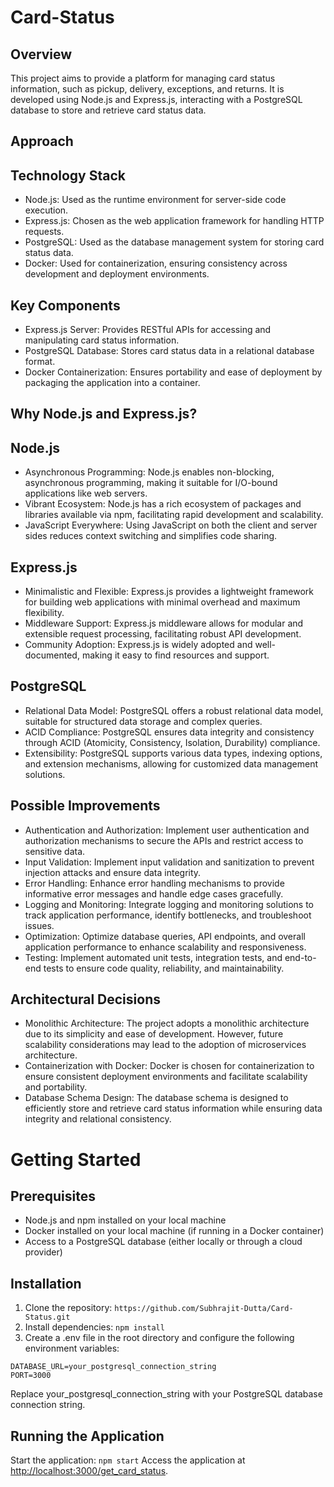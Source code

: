 # Card-Status
## Overview
This project aims to provide a platform for managing card status information, such as pickup, delivery, exceptions, and returns. It is developed using Node.js and Express.js, interacting with a PostgreSQL database to store and retrieve card status data.
## Approach
## Technology Stack
- Node.js: Used as the runtime environment for server-side code execution.
- Express.js: Chosen as the web application framework for handling HTTP requests.
- PostgreSQL: Used as the database management system for storing card status data.
- Docker: Used for containerization, ensuring consistency across development and deployment environments.
## Key Components
- Express.js Server: Provides RESTful APIs for accessing and manipulating card status information.
- PostgreSQL Database: Stores card status data in a relational database format.
- Docker Containerization: Ensures portability and ease of deployment by packaging the application into a container.
## Why Node.js and Express.js?
## Node.js
- Asynchronous Programming: Node.js enables non-blocking, asynchronous programming, making it suitable for I/O-bound applications like web servers.
- Vibrant Ecosystem: Node.js has a rich ecosystem of packages and libraries available via npm, facilitating rapid development and scalability.
- JavaScript Everywhere: Using JavaScript on both the client and server sides reduces context switching and simplifies code sharing.
## Express.js
- Minimalistic and Flexible: Express.js provides a lightweight framework for building web applications with minimal overhead and maximum flexibility.
- Middleware Support: Express.js middleware allows for modular and extensible request processing, facilitating robust API development.
- Community Adoption: Express.js is widely adopted and well-documented, making it easy to find resources and support.
## PostgreSQL
- Relational Data Model: PostgreSQL offers a robust relational data model, suitable for structured data storage and complex queries.
- ACID Compliance: PostgreSQL ensures data integrity and consistency through ACID (Atomicity, Consistency, Isolation, Durability) compliance.
- Extensibility: PostgreSQL supports various data types, indexing options, and extension mechanisms, allowing for customized data management solutions.
## Possible Improvements
- Authentication and Authorization: Implement user authentication and authorization mechanisms to secure the APIs and restrict access to sensitive data.
- Input Validation: Implement input validation and sanitization to prevent injection attacks and ensure data integrity.
- Error Handling: Enhance error handling mechanisms to provide informative error messages and handle edge cases gracefully.
- Logging and Monitoring: Integrate logging and monitoring solutions to track application performance, identify bottlenecks, and troubleshoot issues.
- Optimization: Optimize database queries, API endpoints, and overall application performance to enhance scalability and responsiveness.
- Testing: Implement automated unit tests, integration tests, and end-to-end tests to ensure code quality, reliability, and maintainability.
## Architectural Decisions
- Monolithic Architecture: The project adopts a monolithic architecture due to its simplicity and ease of development. However, future scalability considerations may lead to the adoption of microservices architecture.
- Containerization with Docker: Docker is chosen for containerization to ensure consistent deployment environments and facilitate scalability and portability.
- Database Schema Design: The database schema is designed to efficiently store and retrieve card status information while ensuring data integrity and relational consistency.
# Getting Started
## Prerequisites
- Node.js and npm installed on your local machine
- Docker installed on your local machine (if running in a Docker container)
- Access to a PostgreSQL database (either locally or through a cloud provider)
## Installation
1. Clone the repository:
```https://github.com/Subhrajit-Dutta/Card-Status.git```
2. Install dependencies:
```npm install```
3. Create a .env file in the root directory and configure the following environment variables:
```
DATABASE_URL=your_postgresql_connection_string
PORT=3000
```
Replace your_postgresql_connection_string with your PostgreSQL database connection string.
## Running the Application
Start the application:
```npm start```
Access the application at [http://localhost:3000/get_card_status](http://localhost:3000/get_card_status).
